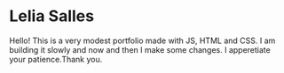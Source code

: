 # Lelia Salles
 
 Hello! This is a very modest portfolio made with JS, HTML and CSS. I am building it slowly and now and then I make some changes. I apperetiate your patience.Thank you.